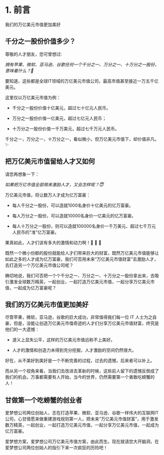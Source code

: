 # 1. 前言

我们的万亿美元市值更加美好


## 千分之一股份价值多少？

尊敬的人才朋友，您可曾想过:

 *拥有苹果、微软、亚马逊、谷歌任何一个千分之一、万分之一、十万分之一股份，意味着什么？💐*

要知道，这些都是全球IT领域的万亿美元市值公司，最高市值甚至接近一万五千亿美元。

这里仅以万亿美元市值为例：

+ 千分之一股份价值十亿美元，超过七十亿元人民币。

+ 万分之一股份价值一亿美元，超过七亿元人民币；

+ 十万分之一股份价值一千万美元，超过七千万元人民币。

千分之一，万分之一，十万分之一，看似微小，但万亿美元市值下，却价值非凡。✨


## 把万亿美元市值留给人才又如何

请您再想象一下：

  *如果把万亿市值全部用来激励人才，又会怎样呢？😇*


万亿美元市值，将让数万人才成为亿万富豪：

+ 每人千分之一股份，可以造就1000名身价十亿美元的亿万富豪。

+ 每人万分之一股份，可以造就10000名身价一亿美元的亿万富豪。

+ 每人十万分之一股份，则可以造就100000名身价一千万美元、超过七千万元人民币的“准”亿万富豪。

果真如此，人才们该有多大的激情和动力啊！🏃  🏃  🏃

既然一个微小份额的股份就能给人才们带来巨大的财富，既然万亿美元市值能够让如此之多的人才成为亿万富豪，我们可否用未来“万亿美元市值财富”去激励人才，去打造另一个万亿美元市值公司呢？  

确切地说，我们可否把一个个千分之一、万分之一、十万分之一股份拿出来，去吸引激发全球数万精英，一起创业，一起打造万亿美元市值，一起分享万亿美元市值，一起成为亿万富豪呢？


## 我们的万亿美元市值更加美好

尽管苹果，微软，亚马逊，谷歌的巨大成功，非常值得我们每一位 IT 人士为之自豪，但是，没能让创造万亿美元市值奇迹的人才们分享万亿美元市值财富，终究是他们的一大遗憾：

+ 道义上显失公平，这样的万亿美元市值远称不上美好。

+ 人才的激情和创造力未得到充分挖掘，人才激励的空间仍然很大。


好在，从不美好到美好是一个不断完善的过程，过去的遗憾，后来者可以补上。

而从另一个视角来看，当我们去改进去革新的时候，这些前人留下的遗憾反倒成了我们的机会。万事都需要有人开始，当今的世界，仍然需要第一个勇敢吃螃蟹的人！


## 甘做第一个吃螃蟹的创业者

爱梦想公司两位创始人，志在打造苹果、微软、亚马逊、谷歌一样伟大的互联网IT公司，心甘情愿来做重建游戏规则第一人，把未来“万亿美元市值财富”，用于激发数万精英，一起创业，一起打造万亿美元市值，一起分享万亿美元市值，一起成为亿万富豪。

爱梦想方案，爱梦想公司万亿美元市值方案，由此而生。现在就请您大开脑洞，在爱梦想公司两位创始人的指引下来一次疯狂的历险吧！
